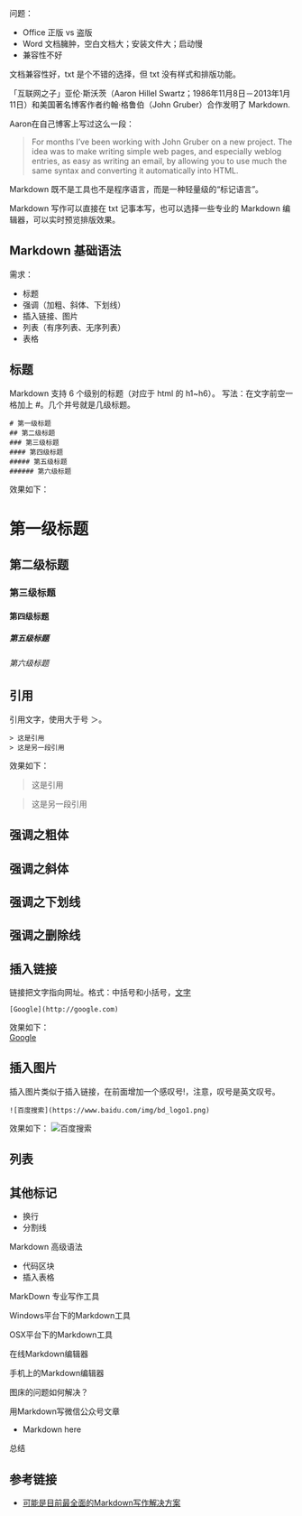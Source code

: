 
问题：
* Office 正版 vs 盗版
* Word 文档臃肿，空白文档大；安装文件大；启动慢
* 兼容性不好

文档兼容性好，txt 是个不错的选择，但 txt 没有样式和排版功能。

「互联网之子」亚伦·斯沃茨（Aaron Hillel Swartz；1986年11月8日－2013年1月11日）和美国著名博客作者约翰·格鲁伯（John Gruber）合作发明了 Markdown.

Aaron在自己博客上写过这么一段：
> For months I’ve been working with John Gruber on a new project. The idea was to make writing simple web pages, and especially weblog entries, as easy as writing an email, by allowing you to use much the same syntax and converting it automatically into HTML.

Markdown 既不是工具也不是程序语言，而是一种轻量级的“标记语言”。

Markdown 写作可以直接在 txt 记事本写，也可以选择一些专业的 Markdown 编辑器，可以实时预览排版效果。

## Markdown 基础语法

需求：
* 标题
* 强调（加粗、斜体、下划线）
* 插入链接、图片
* 列表（有序列表、无序列表）
* 表格

## 标题

Markdown 支持 6 个级别的标题（对应于 html 的 h1~h6）。
写法：在文字前空一格加上 #。几个井号就是几级标题。

```
# 第一级标题
## 第二级标题
### 第三级标题
#### 第四级标题
##### 第五级标题
###### 第六级标题
```
效果如下：
# 第一级标题
## 第二级标题
### 第三级标题
#### 第四级标题
##### 第五级标题
###### 第六级标题

## 引用
引用文字，使用大于号 ＞。

```
> 这是引用
> 这是另一段引用
```

效果如下：
> 这是引用  
  
  
> 这是另一段引用

## 强调之粗体

## 强调之斜体

## 强调之下划线

## 强调之删除线

## 插入链接
链接把文字指向网址。格式：中括号和小括号，[文字](链接)

```
[Google](http://google.com)
```

效果如下：  
[Google](http://google.com)

## 插入图片

插入图片类似于插入链接，在前面增加一个感叹号!，注意，叹号是英文叹号。

```
![百度搜索](https://www.baidu.com/img/bd_logo1.png)
```

效果如下：
![百度搜索](https://www.baidu.com/img/bd_logo1.png)


## 列表

## 其他标记
* 换行
* 分割线

Markdown 高级语法
* 代码区块
* 插入表格

MarkDown 专业写作工具

Windows平台下的Markdown工具

OSX平台下的Markdown工具

在线Markdown编辑器

手机上的Markdown编辑器

图床的问题如何解决？

用Markdown写微信公众号文章
* Markdown here

总结





## 参考链接
* [可能是目前最全面的Markdown写作解决方案](https://zhuanlan.zhihu.com/p/21694467)
